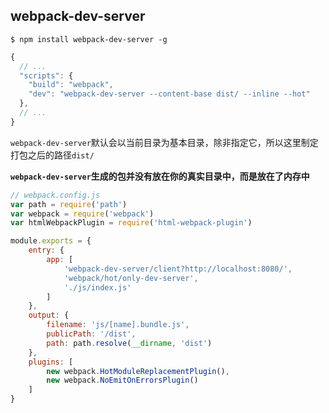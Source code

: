 ## webpack-dev-server

```
$ npm install webpack-dev-server -g
```

```js
{
  // ...
  "scripts": {
    "build": "webpack",
    "dev": "webpack-dev-server --content-base dist/ --inline --hot"
  },
  // ...
}
```

`webpack-dev-server`默认会以当前目录为基本目录，除非指定它，所以这里制定打包之后的路径`dist/`

**`webpack-dev-server`生成的包并没有放在你的真实目录中，而是放在了内存中**

```js
// webpack.config.js
var path = require('path')
var webpack = require('webpack')
var htmlWebpackPlugin = require('html-webpack-plugin')

module.exports = {
    entry: {
        app: [
            'webpack-dev-server/client?http://localhost:8080/',
            'webpack/hot/only-dev-server',
            './js/index.js'
        ]
    },
    output: {
        filename: 'js/[name].bundle.js',
        publicPath: '/dist',
        path: path.resolve(__dirname, 'dist')
    },
    plugins: [
        new webpack.HotModuleReplacementPlugin(),
        new webpack.NoEmitOnErrorsPlugin()
    ]
}
```